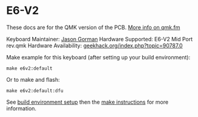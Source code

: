 E6-V2
===

These docs are for the QMK version of the PCB. [More info on qmk.fm](http://qmk.fm/)

Keyboard Maintainer: [Jason Gorman](https://github.com/amnesia0287)
Hardware Supported: E6-V2 Mid Port rev.qmk
Hardware Availability: [geekhack.org/index.php?topic=90787.0](https://geekhack.org/index.php?topic=90787.0)

Make example for this keyboard (after setting up your build environment):

    make e6v2:default

Or to make and flash:

    make e6v2:default:dfu

See [build environment setup](https://docs.qmk.fm/build_environment_setup.html) then the [make instructions](https://docs.qmk.fm/make_instructions.html) for more information.

